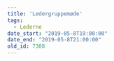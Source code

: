 ```yaml
---
title: 'Ledergruppemøde'
tags:
  - Lederne
date_start: "2019-05-8T19:00:00"
date_end: "2019-05-8T21:00:00"
old_id: 7308
---
```

